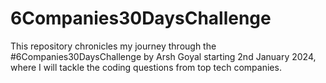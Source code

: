 # 6Companies30DaysChallenge
This repository chronicles my journey through the #6Companies30DaysChallenge by Arsh Goyal starting 2nd January 2024, where I will tackle the coding questions from top tech companies.
